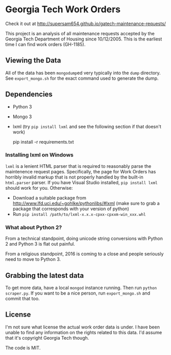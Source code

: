 # Georgia Tech Work Orders

Check it out at http://supersam654.github.io/gatech-maintenance-requests/

This project is an analysis of all maintenance requests accepted by the Georgia Tech Department of Housing since 10/12/2005. This is the earliest time I can find work orders (GH-1185).

## Viewing the Data

All of the data has been `mongodump`ed very typically into the `dump` directory. See `export_mongo.sh` for the exact command used to generate the dump.

## Dependencies

* Python 3
* Mongo 3
* lxml (try `pip install lxml` and see the following section if that doesn't work)

    pip install -r requirements.txt

### Installing lxml on Windows

`lxml` is a lenient HTML parser that is required to reasonably parse the maintenence request pages. Specifically, the page for Work Orders has horribly invalid markup that is not properly handled by the built-in `html.parser` parser. If you have Visual Studio installed, `pip install lxml` should work for you. Otherwise:

* Download a suitable package from http://www.lfd.uci.edu/~gohlke/pythonlibs/#lxml (make sure to grab a package that corresponds with your version of python)
* Run `pip install /path/to/lxml-x.x.x-cpxx-cpxxm-win_xxx.whl`

### What about Python 2?

From a technical standpoint, doing unicode string conversions with Python 2 and Python 3 is flat out painful.

From a religious standpoint, 2016 is coming to a close and people seriously need to move to Python 3.

## Grabbing the latest data

To get more data, have a local `mongod` instance running. Then run `python scraper.py`. If you want to be a nice person, run `export_mongo.sh` and commit that too.

## License

I'm not sure what license the actual work order data is under. I have been unable to find any information on the rights related to this data. I'd assume that it's copyright Georgia Tech though.

The code is MIT.
